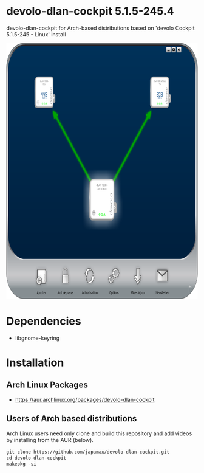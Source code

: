 # devolo-dlan-cockpit 5.1.5-245.4
devolo-dlan-cockpit for Arch-based distributions based on 'devolo Cockpit 5.1.5-245 - Linux' install

<p align="center">
  <img width="727" height="673" src="devolo_screenshot.png">
</p>

# Dependencies
* libgnome-keyring

# Installation
## Arch Linux Packages
* https://aur.archlinux.org/packages/devolo-dlan-cockpit

## Users of Arch based distributions
Arch Linux users  need only clone and build this repository and add videos by installing from the AUR (below).

```
git clone https://github.com/japamax/devolo-dlan-cockpit.git
cd devolo-dlan-cockpit
makepkg -si
```
